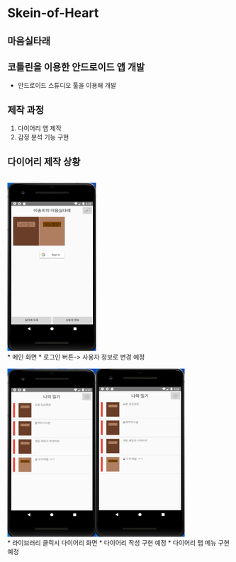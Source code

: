 # Skein-of-Heart
## 마음실타래
## 코틀린을 이용한 안드로이드 앱 개발

* 안드로이드 스튜디오 툴을 이용해 개발

## 제작 과정
1. 다이어리 앱 제작
2. 감정 분석 기능 구현

## 다이어리 제작 상황
<br/>
<img src="image/메인.JPG" width="200px" height="380px"></img>
<br/>
* 메인 화면
* 로그인 버튼-> 사용자 정보로 변경 예정
<br/><br/>
<img src="image/다이어리1.JPG" width="200px" height="380px"></img><img src="image/다이어리2.JPG" width="200px" height="380px"></img>
<br/>
* 라이브러리 클릭시 다이어리 화면
* 다이어리 작성 구현 예정
* 다이어리 탭 메뉴 구현 예정
